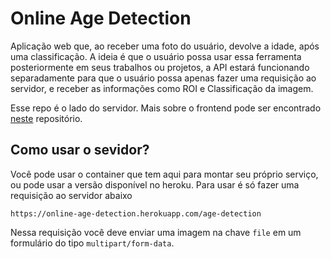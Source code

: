 # Online Age Detection

Aplicação web que, ao receber uma foto do usuário, devolve a idade, após uma classificação. A ideia é que o usuário possa usar essa ferramenta posteriormente em seus trabalhos ou projetos, a API estará funcionando separadamente para que o usuário possa apenas fazer uma requisição ao servidor, e receber as informações como ROI e Classificação da imagem.

Esse repo é o lado do servidor. Mais sobre o frontend pode ser encontrado [neste](https://github.com/igormcsouza/online-age-detection-frontend) repositório.

## Como usar o sevidor?

Você pode usar o container que tem aqui para montar seu próprio serviço, ou pode usar a versão disponível no heroku. Para usar é só fazer uma requisição ao servidor abaixo

    https://online-age-detection.herokuapp.com/age-detection

Nessa requisição você deve enviar uma imagem na chave `file` em um formulário do tipo `multipart/form-data`.
